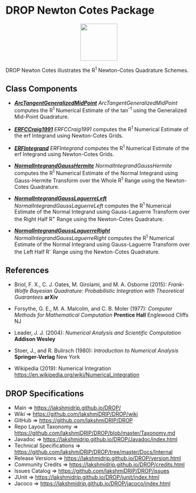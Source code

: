 # DROP Newton Cotes Package

<p align="center"><img src="https://github.com/lakshmiDRIP/DROP/blob/master/DRIP_Logo.gif?raw=true" width="100"></p>

DROP Newton Cotes illustrates the R<sup>1</sup> Newton-Cotes Quadrature Schemes.


## Class Components

 * [***ArcTangentGeneralizedMidPoint***](https://github.com/lakshmiDRIP/DROP/tree/master/src/main/java/org/drip/sample/newtoncotes/ArcTangentGeneralizedMidPoint.java)
 <i>ArcTangentGeneralizedMidPoint</i> computes the R<sup>1</sup> Numerical Estimate of the tan<sup>-1</sup> using the Generalized Mid-Point Quadrature.

 * [***ERFCCraig1991***](https://github.com/lakshmiDRIP/DROP/tree/master/src/main/java/org/drip/sample/newtoncotes/ERFCCraig1991.java)
 <i>ERFCCraig1991</i> computes the R<sup>1</sup> Numerical Estimate of the erf Integrand using Newton-Cotes Grids.

 * [***ERFIntegrand***](https://github.com/lakshmiDRIP/DROP/tree/master/src/main/java/org/drip/sample/newtoncotes/ERFIntegrand.java)
 <i>ERFIntegrand</i> computes the R<sup>1</sup> Numerical Estimate of the erf Integrand using Newton-Cotes Grids.

 * [***NormalIntegrandGaussHermite***](https://github.com/lakshmiDRIP/DROP/tree/master/src/main/java/org/drip/sample/newtoncotes/NormalIntegrandGaussHermite.java)
 <i>NormalIntegrandGaussHermite</i> computes the R<sup>1</sup> Numerical Estimate of the Normal Integrand using Gauss-Hermite Transform over the Whole R<sup>1</sup> Range using the Newton-Cotes Quadrature.

 * [***NormalIntegrandGaussLaguerreLeft***](https://github.com/lakshmiDRIP/DROP/tree/master/src/main/java/org/drip/sample/newtoncotes/NormalIntegrandGaussLaguerreLeft.java)
 <i>NormalIntegrandGaussLaguerreLeft</i> computes the R<sup>1</sup> Numerical Estimate of the Normal Integrand using Gauss-Laguerre Transform over the Right Half R<sup>+</sup> Range using the Newton-Cotes Quadrature.

 * [***NormalIntegrandGaussLaguerreRight***](https://github.com/lakshmiDRIP/DROP/tree/master/src/main/java/org/drip/sample/newtoncotes/NormalIntegrandGaussLaguerreRight.java)
 <i>NormalIntegrandGaussLaguerreRight</i> computes the R<sup>1</sup> Numerical Estimate of the Normal Integrand using Gauss-Laguerre Transform over the Left Half R<sup>-</sup> Range using the Newton-Cotes Quadrature.


## References

 * Briol, F. X., C. J. Oates, M. Girolami, and M. A. Osborne (2015): <i>Frank-Wolfe Bayesian Quadrature: Probabilistic Integration with Theoretical Guarantees</i> <b>arXiv</b>

 * Forsythe, G. E., M. A. Malcolm, and C. B. Moler (1977): <i>Computer Methods for Mathematical Computation</i> <b>Prentice Hall</b> Englewood Cliffs NJ

 * Leader, J. J. (2004): <i>Numerical Analysis and Scientific Computation</i> <b>Addison Wesley</b>

 * Stoer, J., and R. Bulirsch (1980): <i>Introduction to Numerical Analysis</i> <b>Springer-Verlag</b> New York

 * Wikipedia (2019): Numerical Integration https://en.wikipedia.org/wiki/Numerical_integration


## DROP Specifications

 * Main                     => https://lakshmidrip.github.io/DROP/
 * Wiki                     => https://github.com/lakshmiDRIP/DROP/wiki
 * GitHub                   => https://github.com/lakshmiDRIP/DROP
 * Repo Layout Taxonomy     => https://github.com/lakshmiDRIP/DROP/blob/master/Taxonomy.md
 * Javadoc                  => https://lakshmidrip.github.io/DROP/Javadoc/index.html
 * Technical Specifications => https://github.com/lakshmiDRIP/DROP/tree/master/Docs/Internal
 * Release Versions         => https://lakshmidrip.github.io/DROP/version.html
 * Community Credits        => https://lakshmidrip.github.io/DROP/credits.html
 * Issues Catalog           => https://github.com/lakshmiDRIP/DROP/issues
 * JUnit                    => https://lakshmidrip.github.io/DROP/junit/index.html
 * Jacoco                   => https://lakshmidrip.github.io/DROP/jacoco/index.html
